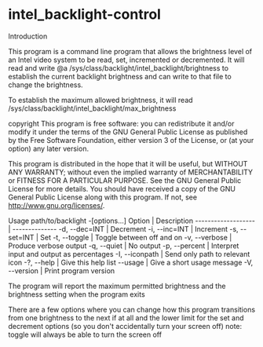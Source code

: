 # intel_backlight-control
Introduction

This program is a command line program that allows the brightness level of an Intel video system to be read, set, incremented or decremented. It will read and write @a /sys/class/backlight/intel_backlight/brightness to establish the current backlight brightness and can write to that file to change the brightness.

To establish the maximum allowed brightness, it will read /sys/class/backlight/intel_backlight/max_brightness

copyright 
This program is free software: you can redistribute it and/or modify it under the terms of the GNU General Public License as published by the Free Software Foundation, either version 3 of the License, or (at your option) any later version.

This program is distributed in the hope that it will be useful, but WITHOUT ANY WARRANTY; without even the implied warranty of MERCHANTABILITY or FITNESS FOR A PARTICULAR PURPOSE. See the GNU General Public License for more details. You should have received a copy of the GNU General Public License along with this program. If not, see <http://www.gnu.org/licenses/>.

Usage 
path/to/backlight -[options...]
Option              | Description
------------------- | --------------
     -d, --dec=INT  | Decrement
     -i, --inc=INT  | Increment
     -s, --set=INT  | Set
     -t, --toggle   | Toggle between off and on
     -v, --verbose  | Produce verbose output
     -q, --quiet    | No output
     -p, --percent  | Interpret input and output as percentages
     -I, --iconpath | Send only path to relevant icon
     -?, --help     | Give this help list
         --usage    | Give a short usage message
     -V, --version  | Print program version
 
The program will report the maximum permitted brightness and the 
brightness setting when the program exits

There are a few options where you can change how this program transitions from one brightness to the next if at all and the lower limit for the set and decrement options (so you don't accidentally turn your screen off)
note: toggle will always be able to turn the screen off
